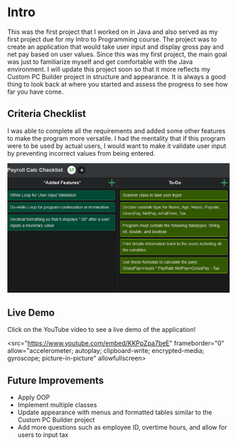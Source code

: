 # Intro

This was the first project that I worked on in Java and also served as my first project due for my Intro to Programming course. The project was to create an application that would take user input and display gross pay and net pay based on user values. Since this was my first project, the main goal was just to familiarize myself and get comfortable with the Java environment. I will update this project soon so that it more reflects my Custom PC Builder project in structure and appearance. It is always a good thing to look back at where you started and assess the progress to see how far you have come.

## Criteria Checklist

I was able to complete all the requirements and added some other features to make the program more versatile. I had the mentality that if this program were to be used by actual users, I would want to make it validate user input by preventing incorrect values from being entered. 

![Screenshot of Checklist Criteria](PayrollCheck.png)

## Live Demo
Click on the YouTube video to see a live demo of the application!

<src="https://www.youtube.com/embed/KKPpZpa7beE" frameborder="0" allow="accelerometer; autoplay; clipboard-write; encrypted-media; gyroscope; picture-in-picture" allowfullscreen>

## Future Improvements

* Apply OOP 
* Implement multiple classes
* Update appearance with menus and formatted tables similar to the Custom PC Builder project
* Add more questions such as employee ID, overtime hours, and allow for users to input tax

